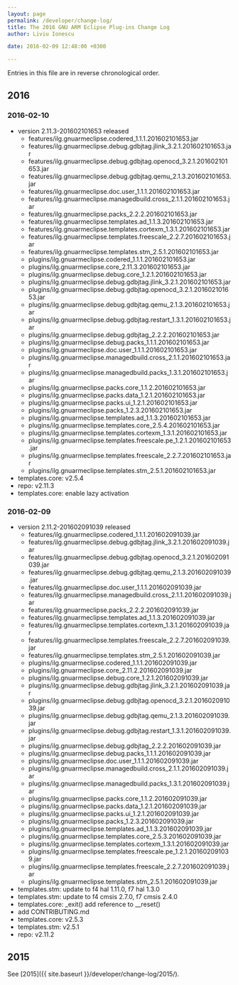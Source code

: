 ```yaml
---
layout: page
permalink: /developer/change-log/
title: The 2016 GNU ARM Eclipse Plug-ins Change Log
author: Liviu Ionescu

date: 2016-02-09 12:48:00 +0300

---
```


Entries in this file are in reverse chronological order.

## 2016

### 2016-02-10

* version 2.11.3-201602101653 released
  * features/ilg.gnuarmeclipse.codered_1.1.1.201602101653.jar
  * features/ilg.gnuarmeclipse.debug.gdbjtag.jlink_3.2.1.201602101653.jar
  * features/ilg.gnuarmeclipse.debug.gdbjtag.openocd_3.2.1.201602101653.jar
  * features/ilg.gnuarmeclipse.debug.gdbjtag.qemu_2.1.3.201602101653.jar
  * features/ilg.gnuarmeclipse.doc.user_1.1.1.201602101653.jar
  * features/ilg.gnuarmeclipse.managedbuild.cross_2.1.1.201602101653.jar
  * features/ilg.gnuarmeclipse.packs_2.2.2.201602101653.jar
  * features/ilg.gnuarmeclipse.templates.ad_1.1.3.201602101653.jar
  * features/ilg.gnuarmeclipse.templates.cortexm_1.3.1.201602101653.jar
  * features/ilg.gnuarmeclipse.templates.freescale_2.2.7.201602101653.jar
  * features/ilg.gnuarmeclipse.templates.stm_2.5.1.201602101653.jar
  * plugins/ilg.gnuarmeclipse.codered_1.1.1.201602101653.jar
  * plugins/ilg.gnuarmeclipse.core_2.11.3.201602101653.jar
  * plugins/ilg.gnuarmeclipse.debug.core_1.2.1.201602101653.jar
  * plugins/ilg.gnuarmeclipse.debug.gdbjtag.jlink_3.2.1.201602101653.jar
  * plugins/ilg.gnuarmeclipse.debug.gdbjtag.openocd_3.2.1.201602101653.jar
  * plugins/ilg.gnuarmeclipse.debug.gdbjtag.qemu_2.1.3.201602101653.jar
  * plugins/ilg.gnuarmeclipse.debug.gdbjtag.restart_1.3.1.201602101653.jar
  * plugins/ilg.gnuarmeclipse.debug.gdbjtag_2.2.2.201602101653.jar
  * plugins/ilg.gnuarmeclipse.debug.packs_1.1.1.201602101653.jar
  * plugins/ilg.gnuarmeclipse.doc.user_1.1.1.201602101653.jar
  * plugins/ilg.gnuarmeclipse.managedbuild.cross_2.1.1.201602101653.jar
  * plugins/ilg.gnuarmeclipse.managedbuild.packs_1.3.1.201602101653.jar
  * plugins/ilg.gnuarmeclipse.packs.core_1.1.2.201602101653.jar
  * plugins/ilg.gnuarmeclipse.packs.data_1.2.1.201602101653.jar
  * plugins/ilg.gnuarmeclipse.packs.ui_1.2.1.201602101653.jar
  * plugins/ilg.gnuarmeclipse.packs_1.2.3.201602101653.jar
  * plugins/ilg.gnuarmeclipse.templates.ad_1.1.3.201602101653.jar
  * plugins/ilg.gnuarmeclipse.templates.core_2.5.4.201602101653.jar
  * plugins/ilg.gnuarmeclipse.templates.cortexm_1.3.1.201602101653.jar
  * plugins/ilg.gnuarmeclipse.templates.freescale.pe_1.2.1.201602101653.jar
  * plugins/ilg.gnuarmeclipse.templates.freescale_2.2.7.201602101653.jar
  * plugins/ilg.gnuarmeclipse.templates.stm_2.5.1.201602101653.jar
* templates.core: v2.5.4
* repo: v2.11.3
* templates.core: enable lazy activation

### 2016-02-09

* version 2.11.2-201602091039 released
  * features/ilg.gnuarmeclipse.codered_1.1.1.201602091039.jar
  * features/ilg.gnuarmeclipse.debug.gdbjtag.jlink_3.2.1.201602091039.jar
  * features/ilg.gnuarmeclipse.debug.gdbjtag.openocd_3.2.1.201602091039.jar
  * features/ilg.gnuarmeclipse.debug.gdbjtag.qemu_2.1.3.201602091039.jar
  * features/ilg.gnuarmeclipse.doc.user_1.1.1.201602091039.jar
  * features/ilg.gnuarmeclipse.managedbuild.cross_2.1.1.201602091039.jar
  * features/ilg.gnuarmeclipse.packs_2.2.2.201602091039.jar
  * features/ilg.gnuarmeclipse.templates.ad_1.1.3.201602091039.jar
  * features/ilg.gnuarmeclipse.templates.cortexm_1.3.1.201602091039.jar
  * features/ilg.gnuarmeclipse.templates.freescale_2.2.7.201602091039.jar
  * features/ilg.gnuarmeclipse.templates.stm_2.5.1.201602091039.jar
  * plugins/ilg.gnuarmeclipse.codered_1.1.1.201602091039.jar
  * plugins/ilg.gnuarmeclipse.core_2.11.2.201602091039.jar
  * plugins/ilg.gnuarmeclipse.debug.core_1.2.1.201602091039.jar
  * plugins/ilg.gnuarmeclipse.debug.gdbjtag.jlink_3.2.1.201602091039.jar
  * plugins/ilg.gnuarmeclipse.debug.gdbjtag.openocd_3.2.1.201602091039.jar
  * plugins/ilg.gnuarmeclipse.debug.gdbjtag.qemu_2.1.3.201602091039.jar
  * plugins/ilg.gnuarmeclipse.debug.gdbjtag.restart_1.3.1.201602091039.jar
  * plugins/ilg.gnuarmeclipse.debug.gdbjtag_2.2.2.201602091039.jar
  * plugins/ilg.gnuarmeclipse.debug.packs_1.1.1.201602091039.jar
  * plugins/ilg.gnuarmeclipse.doc.user_1.1.1.201602091039.jar
  * plugins/ilg.gnuarmeclipse.managedbuild.cross_2.1.1.201602091039.jar
  * plugins/ilg.gnuarmeclipse.managedbuild.packs_1.3.1.201602091039.jar
  * plugins/ilg.gnuarmeclipse.packs.core_1.1.2.201602091039.jar
  * plugins/ilg.gnuarmeclipse.packs.data_1.2.1.201602091039.jar
  * plugins/ilg.gnuarmeclipse.packs.ui_1.2.1.201602091039.jar
  * plugins/ilg.gnuarmeclipse.packs_1.2.3.201602091039.jar
  * plugins/ilg.gnuarmeclipse.templates.ad_1.1.3.201602091039.jar
  * plugins/ilg.gnuarmeclipse.templates.core_2.5.3.201602091039.jar
  * plugins/ilg.gnuarmeclipse.templates.cortexm_1.3.1.201602091039.jar
  * plugins/ilg.gnuarmeclipse.templates.freescale.pe_1.2.1.201602091039.jar
  * plugins/ilg.gnuarmeclipse.templates.freescale_2.2.7.201602091039.jar
  * plugins/ilg.gnuarmeclipse.templates.stm_2.5.1.201602091039.jar
* templates.stm: update to f4 hal 1.11.0, f7 hal 1.3.0
* templates.stm: update to f4 cmsis 2.7.0, f7 cmsis 2.4.0
* templates.core: _exit() add reference to __reset()
* add CONTRIBUTING.md
* templates.core: v2.5.3
* templates.stm: v2.5.1
* repo: v2.11.2

## 2015

See [2015]({{ site.baseurl }}/developer/change-log/2015/).
